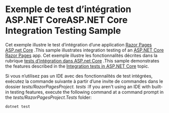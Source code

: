 # <a name="aspnet-core-integration-testing-sample"></a><span data-ttu-id="faf39-101">Exemple de test d’intégration ASP.NET Core</span><span class="sxs-lookup"><span data-stu-id="faf39-101">ASP.NET Core Integration Testing Sample</span></span>

<span data-ttu-id="faf39-102">Cet exemple illustre le test d’intégration d’une application [Razor Pages ASP.net Core](https://docs.microsoft.com/aspnet/core/mvc/razor-pages) .</span><span class="sxs-lookup"><span data-stu-id="faf39-102">This sample illustrates integration testing of an [ASP.NET Core Razor Pages](https://docs.microsoft.com/aspnet/core/mvc/razor-pages) app.</span></span> <span data-ttu-id="faf39-103">Cet exemple illustre les fonctionnalités décrites dans la rubrique [tests d’intégration dans ASP.net Core](https://docs.microsoft.com/aspnet/core/test/integration-tests) .</span><span class="sxs-lookup"><span data-stu-id="faf39-103">This sample demonstrates the features described in the [Integration tests in ASP.NET Core](https://docs.microsoft.com/aspnet/core/test/integration-tests) topic.</span></span>

<span data-ttu-id="faf39-104">Si vous n’utilisez pas un IDE avec des fonctionnalités de test intégrées, exécutez la commande suivante à partir d’une invite de commandes dans le dossier *tests/RazorPagesProject. tests* :</span><span class="sxs-lookup"><span data-stu-id="faf39-104">If you aren't using an IDE with built-in testing features, execute the following command at a command prompt in the *tests/RazorPagesProject.Tests* folder:</span></span>

```console
dotnet test
```
